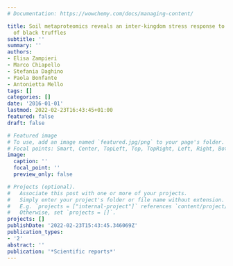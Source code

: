 ```yaml
---
# Documentation: https://wowchemy.com/docs/managing-content/

title: Soil metaproteomics reveals an inter-kingdom stress response to the presence
  of black truffles
subtitle: ''
summary: ''
authors:
- Elisa Zampieri
- Marco Chiapello
- Stefania Daghino
- Paola Bonfante
- Antonietta Mello
tags: []
categories: []
date: '2016-01-01'
lastmod: 2022-02-23T16:43:45+01:00
featured: false
draft: false

# Featured image
# To use, add an image named `featured.jpg/png` to your page's folder.
# Focal points: Smart, Center, TopLeft, Top, TopRight, Left, Right, BottomLeft, Bottom, BottomRight.
image:
  caption: ''
  focal_point: ''
  preview_only: false

# Projects (optional).
#   Associate this post with one or more of your projects.
#   Simply enter your project's folder or file name without extension.
#   E.g. `projects = ["internal-project"]` references `content/project/deep-learning/index.md`.
#   Otherwise, set `projects = []`.
projects: []
publishDate: '2022-02-23T15:43:45.346069Z'
publication_types:
- '2'
abstract: ''
publication: '*Scientific reports*'
---
```

